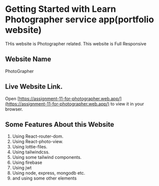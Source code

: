 # Getting Started with Learn Photographer service app(portfolio website)

THis website is Photographer related.
This website is Full Responsive

## Website Name

PhotoGrapher

## Live Website Link.

Open [https://assignment-11-for-photographer.web.app/](https://assignment-11-for-photographer.web.app/) to view it in your browser.

## Some Features About this Website
1. Using React-router-dom.
2. Using React-photo-view.
3. Using lottie-files.
4. Using tailwindcss.
5. Using some tailwind components.
6. Using firebase
7. Using jwt
8. Using node, express, mongodb etc.
9. and using some other elements



